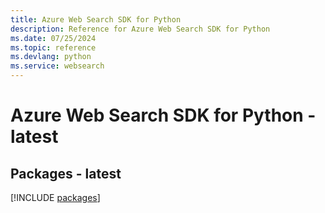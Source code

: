 ```yaml
---
title: Azure Web Search SDK for Python
description: Reference for Azure Web Search SDK for Python
ms.date: 07/25/2024
ms.topic: reference
ms.devlang: python
ms.service: websearch
---
```

# Azure Web Search SDK for Python - latest
## Packages - latest
[!INCLUDE [packages](web-search-index.md)]